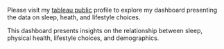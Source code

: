 Please visit my [tableau public](https://public.tableau.com/app/profile/katie.eiswerth/vizzes) profile to explore my dashboard presenting the data on sleep, heath, and lifestyle choices.

This dashboard presents insights on the relationship between sleep, physical health, lifestyle choices, and demographics.

